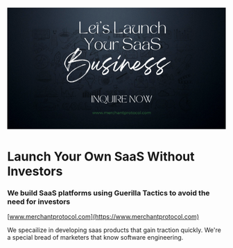 ![Launch your saas](https://github.com/merchantprotocol/.github/raw/main/merchantprotocol.png)

# Launch Your Own SaaS Without Investors
### We build SaaS platforms using Guerilla Tactics to avoid the need for investors
[www.merchantprotocol.com](https://www.merchantprotocol.com)

We specailize in developing saas products that gain traction quickly. We're a special bread of marketers that know software engineering.
